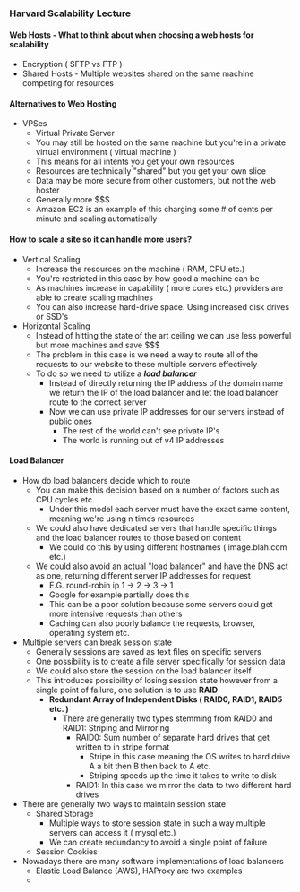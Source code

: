 ### Harvard Scalability Lecture

#### Web Hosts - What to think about when choosing a web hosts for scalability
* Encryption ( SFTP vs FTP )
* Shared Hosts - Multiple websites shared on the same machine competing for resources

#### Alternatives to Web Hosting 
* VPSes
  * Virtual Private Server
  * You may still be hosted on the same machine but you're in a private virtual environment ( virtual machine )
  * This means for all intents you get your own resources
  * Resources are technically "shared" but you get your own slice
  * Data may be more secure from other customers, but not the web hoster
  * Generally more $$$
  * Amazon EC2 is an example of this charging some # of cents per minute and scaling automatically

#### How to scale a site so it can handle more users?
* Vertical Scaling
  * Increase the resources on the machine ( RAM, CPU etc.)
  * You're restricted in this case by how good a machine can be
  * As machines increase in capability ( more cores etc.) providers are able to create scaling machines
  * You can also increase hard-drive space. Using increased disk drives or SSD's
* Horizontal Scaling
  * Instead of hitting the state of the art ceiling we can use less powerful but more machines and save $$$
  * The problem in this case is we need a way to route all of the requests to our website to these multiple servers effectively
  * To do so we need to utilize a ***load balancer***
    * Instead of directly returning the IP address of the domain name we return the IP of the load balancer and let the load balancer route to the correct server
    * Now we can use private IP addresses for our servers instead of public ones
      * The rest of the world can't see private IP's
      * The world is running out of v4 IP addresses

#### Load Balancer
  * How do load balancers decide which to route
    * You can make this decision based on a number of factors such as CPU cycles etc.
      * Under this model each server must have the exact same content, meaning we're using n times resources
    * We could also have dedicated servers that handle specific things and the load balancer routes to those based on content
      * We could do this by using different hostnames ( image.blah.com etc.)
    * We could also avoid an actual "load balancer" and have the DNS act as one, returning different server IP addresses for request
      * E.G. round-robin ip 1 -> 2 -> 3 -> 1
      * Google for example partially does this
      * This can be a poor solution because some servers could get more intensive requests than others
      * Caching can also poorly balance the requests, browser, operating system etc.
  * Multiple servers can break session state
    * Generally sessions are saved as text files on specific servers
    * One possibility is to create a file server specifically for session data 
    * We could also store the session on the load balancer itself
    * This introduces possibility of losing session state however from a single point of failure, one solution is to use **RAID**
      * **Redundant Array of Independent Disks ( RAID0, RAID1, RAID5 etc. )**
        * There are generally two types stemming from RAID0 and RAID1: Striping and Mirroring
          * RAID0: Sum number of separate hard drives that get written to in stripe format
            * Stripe in this case meaning the OS writes to hard drive A a bit then B then back to A etc.
            * Striping speeds up the time it takes to write to disk
          * RAID1: In this case we mirror the data to two different hard drives
  * There are generally two ways to maintain session state
    * Shared Storage
      * Multiple ways to store session state in such a way multiple servers can access it ( mysql etc.)
      * We can create redundancy to avoid a single point of failure
    * Session Cookies
  * Nowadays there are many software implementations of load balancers
    * Elastic Load Balance (AWS), HAProxy are two examples
    * 



